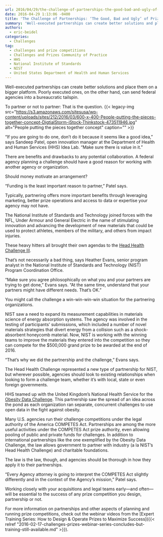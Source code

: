 ```yaml
---
url: 2016/04/29/the-challenge-of-partnerships-the-good-bad-and-ugly-of-prize-collaborations.md
date: 2016-04-29 1:13:06 -0400
title: 'The Challenge of Partnerships: ‘The Good, Bad and Ugly’ of Prize Collaborations'
summary: 'Well-executed partnerships can create better solutions and place them on a bigger platform. Poorly executed ones, on the other hand, can send federal agencies into a bureaucratic tailspin. To partner or not to partner: That is the question. &ldquo;If you are going to do one, don&rsquo;t do it because it seems like a good idea,&rdquo;'
authors:
  - eric-beidel
categories:
  - Challenges
tag:
  - challenges and prize competitions
  - Challenges and Prizes Community of Practice
  - HHS
  - National Institute of Standards
  - NIST
  - United States Department of Health and Human Services
---
```


Well-executed partnerships can create better solutions and place them on a bigger platform. Poorly executed ones, on the other hand, can send federal agencies into a bureaucratic tailspin.

To partner or not to partner: That is the question. {{< legacy-img src="https://s3.amazonaws.com/sitesusa/wp-content/uploads/sites/212/2016/03/600-x-400-People-putting-the-pieces-together-concept-DigtialStorm-iStock-Thinkstock-473511946.jpg" alt="People putting the pieces together concept" caption="" >}} 

“If you are going to do one, don’t do it because it seems like a good idea,” says Sandeep Patel, open innovation manager at the Department of Health and Human Services (HHS) Idea Lab. “Make sure there is value in it.”

There are benefits and drawbacks to any potential collaboration. A federal agency planning a challenge should have a good reason for working with another agency or organization.

Should money motivate an arrangement?

“Funding is the least important reason to partner,” Patel says.

Typically, partnering offers more important benefits through leveraging marketing, better prize operations and access to data or expertise your agency may not have.

The National Institute of Standards and Technology joined forces with the NFL, Under Armour and General Electric in the name of stimulating innovation and advancing the development of new materials that could be used to protect athletes, members of the military, and others from impact injuries.

These heavy hitters all brought their own agendas to the [Head Health Challenge III](https://ninesights.ninesigma.com/web/head-health).

That’s not necessarily a bad thing, says Heather Evans, senior program analyst in the National Institute of Standards and Technology (NIST) Program Coordination Office.

“Make sure you agree philosophically on what you and your partners are trying to get done,” Evans says. “At the same time, understand that your partners might have different needs. That’s OK.”

You might call the challenge a win-win-win-win situation for the partnering organizations.

NIST saw a need to expand its measurement capabilities in materials science of energy absorption systems. The agency was involved in the testing of participants’ submissions, which included a number of novel materials strategies that divert energy from a collision such as a shock-absorbent honeycomb material. Now, NIST is working with the winning teams to improve the materials they entered into the competition so they can compete for the $500,000 grand prize to be awarded at the end of 2016.

“That’s why we did the partnership and the challenge,” Evans says.

The Head Health Challenge represented a new type of partnership for NIST, but wherever possible, agencies should look to existing relationships when looking to form a challenge team, whether it’s with local, state or even foreign governments.

HHS teamed up with the United Kingdom’s National Health Service for the [Obesity Data Challenge](https://ninesights.ninesigma.com/web/head-health). This partnership saw the spread of an idea across the pond as each organization ran separate, concurrent challenges to use open data in the fight against obesity.

Many U.S. agencies run their challenge competitions under the legal authority of the America COMPETES Act. Partnerships are among the more useful activities under the COMPETES Act prize authority, even allowing pooling of public and private funds for challenges. In addition to international partnerships like the one exemplified by the Obesity Data Challenge, the law allows government to partner with industry (a la NIST’s Head Health Challenge) and charitable foundations.

The law is the law, though, and agencies should be thorough in how they apply it to their partnerships.

“Every Agency attorney is going to interpret the COMPETES Act slightly differently and in the context of the Agency’s mission,” Patel says.

Working closely with your acquisitions and legal teams early—and often—will be essential to the success of any prize competition you design, partnership or not.

For more information on partnerships and other aspects of planning and running prize competitions, check out the webinar videos from the [Expert Training Series: How to Design & Operate Prizes to Maximize Success]({{< relref "2016-02-17-challenges-prizes-webinar-series-concludes-but-training-still-available.md" >}}).